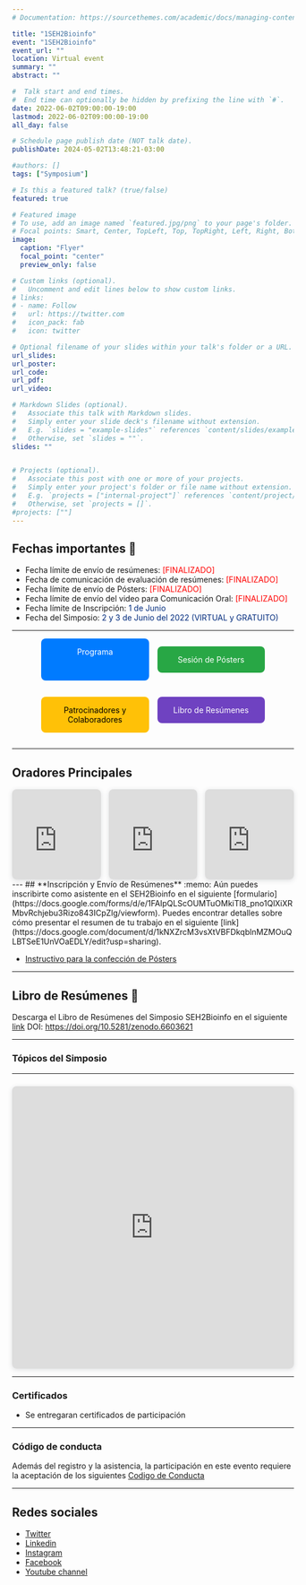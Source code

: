 ```yaml
---
# Documentation: https://sourcethemes.com/academic/docs/managing-content/

title: "1SEH2Bioinfo"
event: "1SEH2Bioinfo"
event_url: ""
location: Virtual event
summary: ""
abstract: ""

#  Talk start and end times.
#  End time can optionally be hidden by prefixing the line with `#`.
date: 2022-06-02T09:00:00-19:00
lastmod: 2022-06-02T09:00:00-19:00
all_day: false

# Schedule page publish date (NOT talk date).
publishDate: 2024-05-02T13:48:21-03:00

#authors: []
tags: ["Symposium"]

# Is this a featured talk? (true/false)
featured: true

# Featured image
# To use, add an image named `featured.jpg/png` to your page's folder. 
# Focal points: Smart, Center, TopLeft, Top, TopRight, Left, Right, BottomLeft, Bottom, BottomRight.
image:
  caption: "Flyer"
  focal_point: "center"
  preview_only: false

# Custom links (optional).
#   Uncomment and edit lines below to show custom links.
# links:
# - name: Follow
#   url: https://twitter.com
#   icon_pack: fab
#   icon: twitter

# Optional filename of your slides within your talk's folder or a URL.
url_slides: 
url_poster: 
url_code:
url_pdf:
url_video:

# Markdown Slides (optional).
#   Associate this talk with Markdown slides.
#   Simply enter your slide deck's filename without extension.
#   E.g. `slides = "example-slides"` references `content/slides/example-slides.md`.
#   Otherwise, set `slides = ""`.
slides: ""


# Projects (optional).
#   Associate this post with one or more of your projects.
#   Simply enter your project's folder or file name without extension.
#   E.g. `projects = ["internal-project"]` references `content/project/deep-learning/index.md`.
#   Otherwise, set `projects = []`.
#projects: [""]
---
```


## **Fechas importantes** :pushpin:
- Fecha límite de envío de resúmenes:<span style="color:red"> [FINALIZADO]</span>
- Fecha de comunicación de evaluación de resúmenes: <span style="color:red"> [FINALIZADO]</span>
- Fecha límite de envío de Pósters: <span style="color:red"> [FINALIZADO] </span> 
- Fecha límite de envío del video para Comunicación Oral: <span style="color:red"> [FINALIZADO] </span> 
- Fecha límite de Inscripción: <span style="color:#012b7d"> 1 de Junio </span> 
- Fecha del Simposio:<span style="color:#012b7d"> 2 y 3 de Junio del 2022 (VIRTUAL y GRATUITO)</span>
---
<div style="display: grid; grid-template-columns: 1fr 1fr; gap: 15px; max-width: 400px; margin: auto;">
   <a href="https://seh2bioinfo.netlify.app/2022_programa" style="padding: 15px; background-color: #007BFF; color: white; text-decoration: none; border-radius: 8px; text-align: center; display: block;">Programa</a>
   
   <a href="https://seh2bioinfo.netlify.app/2022_posters" style="padding: 15px; background-color: #28A745; color: white; text-decoration: none; border-radius: 8px; text-align: center; display: block;">Sesión de Pósters</a>
   
   <a href="https://seh2bioinfo.netlify.app/2022_patrocinadores" style="padding: 15px; background-color: #FFC107; color: black; text-decoration: none; border-radius: 8px; text-align: center; display: block;">Patrocinadores y Colaboradores</a>
   
   <a href="https://zenodo.org/records/6603621" style="padding: 15px; background-color: #6F42C1; color: white; text-decoration: none; border-radius: 8px; text-align: center; display: block;">Libro de Resúmenes</a>
</div>

---

## **Oradores Principales**
<div style="display: flex; justify-content: space-between; gap: 1em;">
  <div style="position: relative; width: 32%; padding-top: 32%; box-shadow: 0 2px 8px rgba(63,69,81,0.16); overflow: hidden; border-radius: 8px;">
    <iframe loading="lazy" style="position: absolute; width: 100%; height: 100%; top: 0; left: 0; border: none;" 
      src="https://www.canva.com/design/DAGeMaSxtSw/3VAmKI1ZgM91cBRC7YI3Ww/view?embed" allowfullscreen></iframe>
  </div>

  <div style="position: relative; width: 32%; padding-top: 32%; box-shadow: 0 2px 8px rgba(63,69,81,0.16); overflow: hidden; border-radius: 8px;">
    <iframe loading="lazy" style="position: absolute; width: 100%; height: 100%; top: 0; left: 0; border: none;" 
      src="https://www.canva.com/design/DAGeMQxb0Ks/90D1lYvUYn86JjLtbDt8mw/view?embed" allowfullscreen></iframe>
  </div>

  <div style="position: relative; width: 32%; padding-top: 32%; box-shadow: 0 2px 8px rgba(63,69,81,0.16); overflow: hidden; border-radius: 8px;">
    <iframe loading="lazy" style="position: absolute; width: 100%; height: 100%; top: 0; left: 0; border: none;" 
      src="https://www.canva.com/design/DAGeMYdaHeA/eMffWepOUvoX_rrE4G_cdQ/view?embed" allowfullscreen></iframe>
  </div>
</div>
---
## **Inscripción y Envío de Resúmenes** :memo:
Aún puedes inscribirte como asistente en el SEH2Bioinfo en el siguiente [formulario](https://docs.google.com/forms/d/e/1FAIpQLScOUMTuOMkiTI8_pno1QlXiXRMbvRchjebu3Rizo843ICpZlg/viewform).
Puedes encontrar detalles sobre cómo presentar el resumen de tu trabajo en el siguiente [link](https://docs.google.com/document/d/1kNXZrcM3vsXtVBFDkqblnMZMOuQLBTSeE1UnVOaEDLY/edit?usp=sharing).

- [Instructivo para la confección de Pósters](https://docs.google.com/document/d/1IYGf5_EzjAcIOL0G5W-tc75fZZSjvYCZSVoLmDNjE68/edit?usp=sharing)

---
## **Libro de Resúmenes** :blue_book:
Descarga el Libro de Resúmenes del Simposio SEH2Bioinfo en el siguiente [link](https://zenodo.org/record/6603621#.YpeU0qhBx3g)
DOI: https://doi.org/10.5281/zenodo.6603621

---
### Tópicos del Simposio



---

<div style="position: relative; width: 100%; height: 0; padding-top: 100.0000%;
 padding-bottom: 0; box-shadow: 0 2px 8px 0 rgba(63,69,81,0.16); margin-top: 1.6em; margin-bottom: 0.9em; overflow: hidden;
 border-radius: 8px; will-change: transform;">
  <iframe loading="lazy" style="position: absolute; width: 100%; height: 100%; top: 0; left: 0; border: none; padding: 0;margin: 0;"
    src="https://www.canva.com/design/DAGX7vUoYHg/FRKtNq1LR5Or3VloAk-23Q/view?embed" allowfullscreen="allowfullscreen" allow="fullscreen">
  </iframe>
</div>

---
### Certificados
- Se entregaran certificados de participación

---
### Código de conducta
Además del registro y la asistencia, la participación en este evento requiere la aceptación de los siguientes [Codigo de Conducta](https://seh2bioinfo.netlify.app/cc/)

---
## Redes sociales
- [Twitter](https://x.com/seh2_bioinfo)
- [Linkedin](https://www.linkedin.com/in/seh2-bioinfo/)
- [Instagram](https://www.instagram.com/seh2_bioinfo/)
- [Facebook](https://www.facebook.com/SEH2Bioinfo)
- [Youtube channel](https://www.youtube.com/channel/UCsoiBoToYJD8aqyXUnaKhrQ/featured)